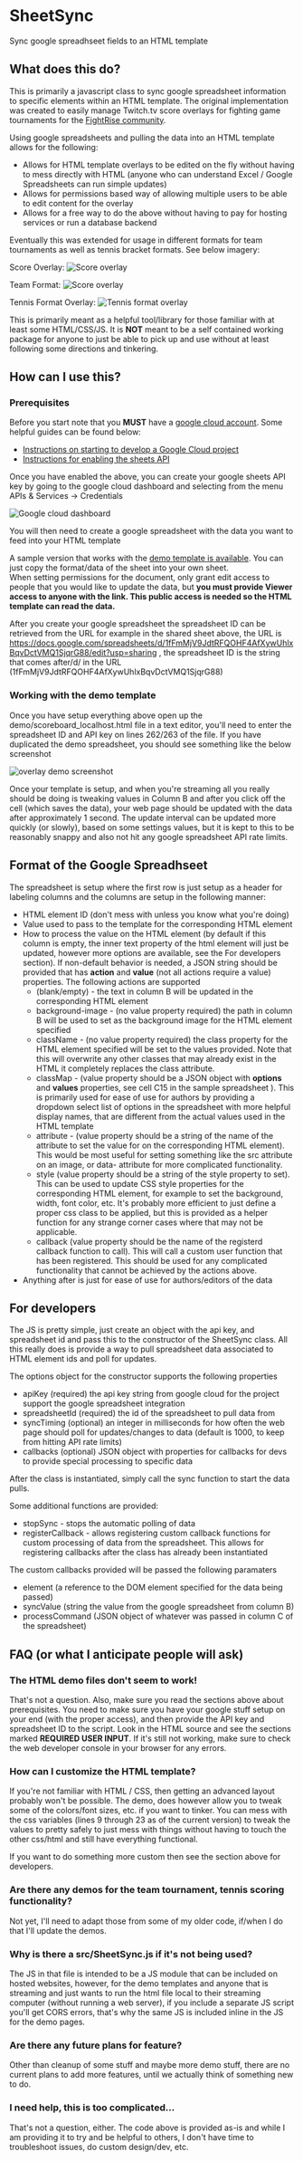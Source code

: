 # SheetSync
Sync google spreadhseet fields to an HTML template

## What does this do?
This is primarily a javascript class to sync google spreadsheet information to specific elements within an HTML template.  The original implementation was created to easily manage Twitch.tv score overlays for fighting game tournaments for the [FightRise community](https://fightrise.com).

Using google spreadsheets and pulling the data into an HTML template allows for the following:

- Allows for HTML template overlays to be edited on the fly without having to mess directly with HTML (anyone who can understand Excel / Google Spreadsheets can run simple updates)
- Allows for permissions based way of allowing multiple users to be able to edit content for the overlay
- Allows for a free way to do the above without having to pay for hosting services or run a database backend

Eventually this was extended for usage in different formats for team tournaments as well as tennis bracket formats.  See below imagery:

Score Overlay: 
![Score overlay](./demo/images/score-overlay.png)

Team Format:
![Score overlay](./demo/images/team-overlay.png)

Tennis Format Overlay: 
![Tennis format overlay](./demo/images/tennis-overlay.png)

This is primarily meant as a helpful tool/library for those familiar with at least some HTML/CSS/JS.  It is **NOT** meant to be a self contained working package for anyone to just be able to pick up and use without at least following some directions and tinkering.

## How can I use this?

### Prerequisites

Before you start note that you **MUST** have a [google cloud account](https://cloud.google.com).  Some helpful guides can be found below:

- [Instructions on starting to develop a Google Cloud project](https://developers.google.com/workspace/guides/create-project)
- [Instructions for enabling the sheets API](https://developers.google.com/workspace/guides/enable-apis)

Once you have enabled the above, you can create your google sheets API key by going to the google cloud dashboard and selecting from the menu APIs & Services -> Credentials 

![Google cloud dashboard](./demo/images/google-cloud-dashboard.png)

You will then need to create a google spreadsheet with the data you want to feed into your HTML template

A sample version that works with the [demo template is available](https://docs.google.com/spreadsheets/d/1fFmMjV9JdtRFQOHF4AfXywUhlxBqvDctVMQ1SjqrG88/edit?usp=sharing).  You can just copy the format/data of the sheet into your own sheet.  
When setting permissions for the document, only grant edit access to people that you would like to update the data, but **you must provide Viewer access to anyone with the link.  This public access is needed so the HTML template can read the data.**

After you create your google spreadsheet the spreadsheet ID can be retrieved from the URL for example in the shared sheet above, the URL is https://docs.google.com/spreadsheets/d/1fFmMjV9JdtRFQOHF4AfXywUhlxBqvDctVMQ1SjqrG88/edit?usp=sharing , the spreadsheet ID is the string that comes after/d/ in the URL (1fFmMjV9JdtRFQOHF4AfXywUhlxBqvDctVMQ1SjqrG88)

### Working with the demo template

Once you have setup everything above open up the demo/scoreboard_localhost.html file in a text editor, you'll need to enter the spreadsheet ID and API key on lines 262/263 of the file.  If you have duplicated the demo spreadsheet, you should see something like the below screenshot 

![overlay demo screenshot](./demo/images/overlay-demo.png)

Once your template is setup, and when you're streaming all you really should be doing is tweaking values in Column B and after you click off the cell (which saves the data), your web page should be updated with the data after approximately 1 second.  The update interval can be updated more quickly (or slowly), based on some settings values, but it is kept to this to be reasonably snappy and also not hit any google spreadsheet API rate limits.

## Format of the Google Spreadhseet 
The spreadsheet is setup where the first row is just setup as a header for labeling columns and the columns are setup in the following manner:
- HTML element ID (don't mess with unless you know what you're doing)
- Value used to pass to the template for the corresponding HTML element
- How to process the value on the HTML element (by default if this column is empty, the inner text property of the html element will just be updated, however more options are available, see the For developers section).  If non-default behavior is needed, a JSON string should be provided that has **action** and **value** (not all actions require a value) properties.  The following actions are supported
    - (blank/empty) - the text in column B will be updated in the corresponding HTML element 
    - background-image - (no value property required) the path in column B will be used to set as the background image for the HTML element specified
    - className - (no value property required) the class property for the HTML element specified will be set to the values provided.  Note that this will overwrite any other classes that may already exist in the HTML it completely replaces the class attribute.
    - classMap - (value property should be a JSON object with **options** and **values** properties, see cell C15 in the sample spreadsheet ).  This is primarily used for ease of use for authors by providing a dropdown select list of options in the spreadsheet with more helpful display names, that are different from the actual values used in the HTML template
    - attribute - (value property should be a string of the name of the attribute to set the value for on the corresponding HTML element).  This would be most useful for setting something like the src attribute on an image, or data- attribute for more complicated functionality.
    - style (value property should be a string of the style property to set).  This can be used to update CSS style properties for the corresponding HTML element, for example to set the background, width, font color, etc.  It's probably more efficient to just define a proper css class to be applied, but this is provided as a helper function for any strange corner cases where that may not be applicable.
    - callback (value property should be the name of the registerd callback function to call).  This will call a custom user function that has been registered.  This should be used for any complicated functionality that cannot be achieved by the actions above.
- Anything after is just for ease of use for authors/editors of the data

## For developers

The JS is pretty simple, just create an object with the api key, and spreadsheet id and pass this to the constructor of the SheetSync class.  All this really does is provide a way to pull spreadsheet data associated to HTML element ids and poll for updates.    

The options object for the constructor supports the following properties

- apiKey (required) the api key string from google cloud for the project support the google spreadsheet integration
- spreadsheetId (required) the id of the spreadsheet to pull data from
- syncTiming (optional) an integer in milliseconds for how often the web page should poll for updates/changes to data (default is 1000, to keep from hitting API rate limits)
- callbacks (optional) JSON object with properties for callbacks for devs to provide special processing to specific data

After the class is instantiated, simply call the sync function to start the data pulls.  

Some additional functions are provided:

- stopSync - stops the automatic polling of data
- registerCallback - allows registering custom callback functions for custom processing of data from the spreadsheet.  This allows for registering callbacks after the class has already been instantiated

The custom callbacks provided will be passed the following paramaters
- element (a reference to the DOM element specified for the data being passed)
- syncValue (string the value from the google spreadsheet from column B)
- processCommand (JSON object of whatever was passed in column C of the spreadsheet)

 
## FAQ (or what I anticipate people will ask)

### The HTML demo files don't seem to work!
That's not a question.  Also, make sure you read the sections above about prerequisites.  You need to make sure you have your google stuff setup on your end (with the proper access), and then provide the API key and spreadsheet ID to the script.  Look in the HTML source and see the sections marked **REQUIRED USER INPUT**.  If it's still not working, make sure to check the web developer console in your browser for any errors.

### How can I customize the HTML template?
If you're not familiar with HTML / CSS, then getting an advanced layout probably won't be possible.  The demo, does however allow you to tweak some of the colors/font sizes, etc. if you want to tinker.  You can mess with the css variables (lines 9 through 23 as of the current version) to tweak the values to pretty safely to just mess with things without having to touch the other css/html and still have everything functional.  

If you want to do something more custom then see the section above for developers.

### Are there any demos for the team tournament, tennis scoring functionality? 
Not yet, I'll need to adapt those from some of my older code, if/when I do that I'll update the demos.  

### Why is there a src/SheetSync.js if it's not being used?
The JS in that file is intended to be a JS module that can be included on hosted websites, however, for the demo templates and anyone that is streaming and just wants to run the html file local to their streaming computer (without running a web server), if you include a separate JS script you'll get CORS errors, that's why the same JS is included inline in the JS for the demo pages.  

### Are there any future plans for <X> feature?
Other than cleanup of some stuff and maybe more demo stuff, there are no current plans to add more features, until we actually think of something new to do.

### I need help, this is too complicated...
That's not a question, either.  The code above is provided as-is and while I am providing it to try and be helpful to others, I don't have time to troubleshoot issues, do custom design/dev, etc.    





